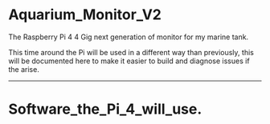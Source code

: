 # Aquarium_Monitor_V2
 The Raspberry Pi 4 4 Gig next generation of monitor for my marine tank.

 This time around the Pi will be used in a different way than previously, this will be documented here to make it easier to build and diagnose issues if the arise.

 ------

 # Software_the_Pi_4_will_use.

 
